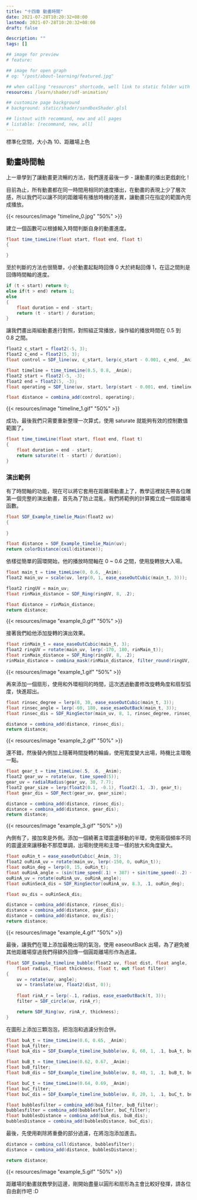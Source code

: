 ```yaml
---
title: "十四章 動畫時間"
date: 2021-07-28T10:20:32+08:00
lastmod: 2021-07-28T10:20:32+08:00
draft: false

description: ""
tags: []

## image for preview
# feature: 

## image for open graph
# og: "/post/about-learning/featured.jpg"

## when calling "resources" shortcode, well link to static folder with this path 
resources: /learn/shader/sdf-animation/

## customize page background
# background: static/shader/sandboxShader.glsl

## listout with recommand, new and all pages
# listable: [recommand, new, all]
---
```


標準化空間，大小為 10、距離場上色

## 動畫時間軸

上一章學到了讓動畫更流暢的方法，我們還差最後一步 - 讓動畫的播出更戲劇化 !

目前為止，所有動畫都在同一時間用相同的速度播出，在動畫的表現上少了層次感，所以我們可以讓不同的距離場有播放時機的差異，讓動畫只在指定的範圍內完成播放。

{{< resources/image "timeline_0.jpg" "50%" >}}

建立一個函數可以根據輸入時間判斷自身的動畫進度。

```csharp
float time_timeLine(float start, float end, float t)
{

}
```

至於判斷的方法也很簡單，小於動畫起點時回傳 0 大於終點回傳 1，在這之間則是回傳時間軸的進度。

```csharp
if (t < start) return 0;
else if(t > end) return 1;
else
{
    float duration = end - start;
    return (t - start) / duration;
}
```

讓我們畫出兩組動畫進行對照，對照組正常播放，操作組的播放時間在 0.5 到 0.8 之間。

```csharp
float2 c_start = float2(-5, 3);
float2 c_end = float2(5, 3);
float control = SDF_line(uv, c_start, lerp(c_start - 0.001, c_end, _Anim), 1);

float timeline = time_timeLine(0.5, 0.8, _Anim);
float2 start = float2(-5, -3);
float2 end = float2(5, -3);
float operating = SDF_line(uv, start, lerp(start - 0.001, end, timeline), 1); 

float distance = combina_add(control, operating);
```

{{< resources/image "timeline_1.gif" "50%" >}}

成功，最後我們只需要重新整理一次算式，使用 saturate 就能夠有效的控制數值範圍了。

```csharp
float time_timeLine(float start, float end, float t)
{
    float duration = end - start;
    return saturate((t - start) / duration);
}
```

### 演出範例

有了時間軸的功能，現在可以將它套用在距離場動畫上了，教學這裡就先帶各位雕第一個完整的演出動畫，首先為了防止混亂，我們將範例的計算獨立成一個距離場函數。

```csharp
float SDF_Example_timelie_Main(float2 uv)
{
    
}
```

```csharp
float distance = SDF_Example_timelie_Main(uv);
return colorDistance(ceil(distance));
```

依樣從簡單的圓環開始，他的播放時間軸在 0 ~ 0.6 之間，使用旋轉放大入場。

```csharp
float main_t = time_timeLine(0, 0.6, _Anim);
float2 main_uv = scale(uv, lerp(0, 1, ease_easeOutCubic(main_t, 3)));

float2 ringUV = main_uv;
float rinMain_distance = SDF_Ring(ringUV, 8, .2);

float distance = rinMain_distance;
return distance;
```

{{< resources/image "example_0.gif" "50%" >}}

接著我們給他添加旋轉的演出效果。

```csharp {hl_lines=[1,2,4]}
float rinMain_t = ease_easeOutCubic(main_t, 3);
float2 ringUV = rotate(main_uv, lerp(-170, 180, rinMain_t));
float rinMain_distance = SDF_Ring(ringUV, 8, .2);
rinMain_distance = combina_mask(rinMain_distance, filter_round(ringUV, rinMain_t));
```

{{< resources/image "example_1.gif" "50%" >}}

再來添加一個扇形，使用和外環相同的時間，這次透過動畫修改旋轉角度和扇型弧度，快進超出。

```csharp
float rinsec_degree = lerp(0, 30, ease_easeOutCubic(main_t, 3));
float rinsec_angle = lerp(-60, 180, ease_esaeOutBack(main_t, 3));
float rinsec_dis = SDF_RingSector(main_uv, 8, 1, rinsec_degree, rinsec_angle);
```

```csharp
distance = combina_add(distance, rinsec_dis);
return distance;
```

{{< resources/image "example_2.gif" "50%" >}}

還不錯，然後替內側加上隨著時間旋轉的輪齒，使用寬度變大出場，時機比主環晚一點。

```csharp
float gear_t = time_timeLine(.5, .6, _Anim);
float2 gear_uv = rotate(uv, time_speed(5));
gear_uv = radialRadius(gear_uv, 30, 7.7);
float2 gear_size = lerp(float2(0.1, -0.1), float2(.1, .3), gear_t);
float gear_dis = SDF_Rect(gear_uv, gear_size);
```

```csharp {hl_lines=[2]}
distance = combina_add(distance, rinsec_dis);
distance = combina_add(distance, gear_dis);
return distance;
```

{{< resources/image "example_3.gif" "50%" >}}

內側有了，接加來是外側。添加一個繞著主環震盪移動的半環，使用兩個頻率不同的震盪波來讓移動不那麼單調，出場則使用和主環一樣的放大和角度變大。

```csharp
float ouRin_t = ease_easeOutCubic(_Anim, 3);
float2 ouRinA_uv = rotate(main_uv, lerp(-150, 0, ouRin_t));
float ouRin_deg = lerp(0, 15, ouRin_t);
float ouRinA_angle = (sin(time_speed(.1) + 387) + sin(time_speed(-.2) + 561) * 1.2);
ouRinA_uv = rotate(ouRinA_uv, ouRinA_angle);
float ouRinSecA_dis = SDF_RingSector(ouRinA_uv, 8.3, .1, ouRin_deg);

float ou_dis = ouRinSecA_dis;
```

```csharp {hl_lines=[3]}
distance = combina_add(distance, rinsec_dis);
distance = combina_add(distance, gear_dis);
distance = combina_add(distance, ou_dis);
return distance;
```

{{< resources/image "example_4.gif" "50%" >}}

最後，讓我們在環上添加最晚出現的氣泡，使用 easeoutBack 出場，為了避免被其他距離場穿過我們得額外回傳一個圓距離場形作為過濾。

```csharp
float SDF_Example_timeline_bubble(float2 uv, float dist, float angle,
    float radius, float thickness, float t, out float filter)
{
    uv = rotate(uv, angle);
    uv = translate(uv, float2(dist, 0));
    
    float rinA_r = lerp(-.1, radius, ease_esaeOutBack(t, 3));
    filter = SDF_circle(uv, rinA_r);

    return SDF_Ring(uv, rinA_r, thickness);
}
```

在圖形上添加三顆泡泡，把泡泡和過濾分別合併。

```csharp
float buA_t = time_timeLine(0.6, 0.65, _Anim);
float buA_filter;
float buA_dis = SDF_Example_timeline_bubble(uv, 8, 60, 1, .1, buA_t, buA_filter);

float buB_t = time_timeLine(0.62, 0.67, _Anim);
float buB_filter;
float buB_dis = SDF_Example_timeline_bubble(uv, 8, 40, 1, .1, buB_t, buB_filter);

float buC_t = time_timeLine(0.64, 0.69, _Anim);
float buC_filter;
float buC_dis = SDF_Example_timeline_bubble(uv, 8, 20, 1, .1, buC_t, buC_filter);

float bubblesfilter = combina_add(buA_filter, buB_filter);
bubblesfilter = combina_add(bubblesfilter, buC_filter);
float bubblesDistance = combina_add(buA_dis, buB_dis);
bubblesDistance = combina_add(bubblesDistance, buC_dis);
```

最後，先使用剃除將重疊的部分過濾，在將泡泡添加進去。

```csharp
distance = combina_cull(distance, bubblesfilter);
distance = combina_add(distance, bubblesDistance);

return distance;
```

{{< resources/image "example_5.gif" "50%" >}}

距離場的動畫就教學到這邊，剛開始盡量以圓形和扇形為主會比較好發揮，請各位自由創作吧 :D
